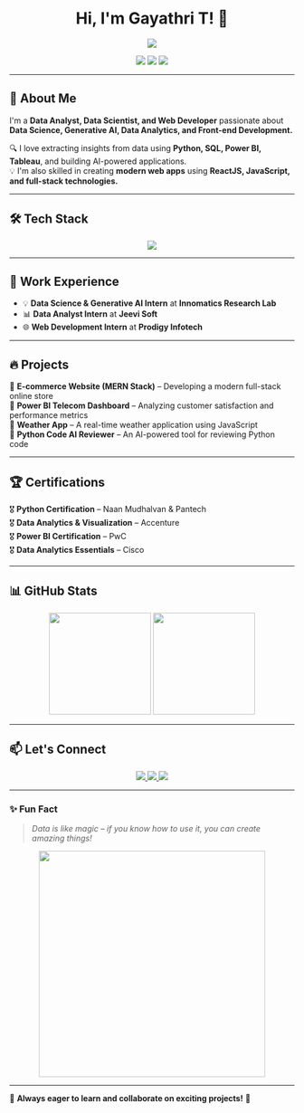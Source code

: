 <h1 align="center">Hi, I'm Gayathri T! 👋</h1>

<p align="center">
  <img src="https://readme-typing-svg.demolab.com?font=Fira+Code&weight=600&size=22&pause=1000&color=4E9FDC&center=true&vCenter=true&width=600&height=50&lines=Data+Analyst+%7C+Data+Scientist+%7C+Web+Developer;Passionate+about+AI%2C+Analytics+%26+Web+Development" />
</p>

<p align="center">
  <img src="https://img.shields.io/github/followers/Gayathri077?label=Followers&style=social" />
  <img src="https://img.shields.io/badge/Data%20Science-Python-blue?style=flat&logo=python" />
  <img src="https://img.shields.io/badge/Web%20Development-React-blue?style=flat&logo=react" />
</p>

---

## 🚀 About Me  

I'm a **Data Analyst, Data Scientist, and Web Developer** passionate about **Data Science, Generative AI, Data Analytics, and Front-end Development.**  

🔍 I love extracting insights from data using **Python, SQL, Power BI, Tableau**, and building AI-powered applications.  
💡 I'm also skilled in creating **modern web apps** using **ReactJS, JavaScript, and full-stack technologies.**  

---

## 🛠️ Tech Stack  

<p align="center">
  <img src="https://skillicons.dev/icons?i=python,tensorflow,pandas,numpy,sql,excel,tableau,powerbi,html,css,js,react,nodejs,mongodb,git,github" />
</p>

---

## 💼 Work Experience  

- 💡 **Data Science & Generative AI Intern** at **Innomatics Research Lab**  
- 📊 **Data Analyst Intern** at **Jeevi Soft**  
- 🌐 **Web Development Intern** at **Prodigy Infotech**  

---

## 🔥 Projects  

📌 **E-commerce Website (MERN Stack)** – Developing a modern full-stack online store  
📌 **Power BI Telecom Dashboard** – Analyzing customer satisfaction and performance metrics  
📌 **Weather App** – A real-time weather application using JavaScript  
📌 **Python Code AI Reviewer** – An AI-powered tool for reviewing Python code  

---

## 🏆 Certifications  

🎖️ **Python Certification** – Naan Mudhalvan & Pantech  
🎖️ **Data Analytics & Visualization** – Accenture  
🎖️ **Power BI Certification** – PwC  
🎖️ **Data Analytics Essentials** – Cisco  

---

## 📊 GitHub Stats  

<p align="center">
  <img src="https://github-readme-stats.vercel.app/api?username=Gayathri077&show_icons=true&theme=tokyonight" height="180px"/>
  <img src="https://github-readme-streak-stats.herokuapp.com/?user=Gayathri077&theme=tokyonight" height="180px"/>
</p>

---

## 📫 Let's Connect  

<p align="center">
  <a href="mailto:gayu7173t@gmail.com">
    <img src="https://img.shields.io/badge/Email-gayu7173t@gmail.com-red?style=flat&logo=gmail" />
  </a>
  <a href="https://www.linkedin.com/in/gayathri77">
    <img src="https://img.shields.io/badge/LinkedIn-Connect-blue?style=flat&logo=linkedin" />
  </a>
  <a href="https://github.com/Gayathri077">
    <img src="https://img.shields.io/badge/GitHub-Follow-black?style=flat&logo=github" />
  </a>
</p>

---

### ✨ Fun Fact  
> *Data is like magic – if you know how to use it, you can create amazing things!*  

<p align="center">
  <img src="https://media.giphy.com/media/fAnzw6YK33jMwzp5wp/giphy.gif" width="400px" />
</p>

---

🌟 **Always eager to learn and collaborate on exciting projects!** 🚀
